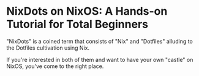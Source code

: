 # NixDots on NixOS: A Hands-on Tutorial for Total Beginners

"NixDots" is a coined term that consists of "Nix" and "Dotfiles" alluding to the Dotfiles cultivation using Nix.

If you're interested in both of them and want to have your own "castle" on NixOS, you've come to the right place.
